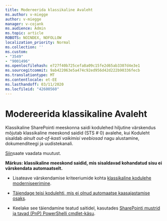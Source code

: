 ```yaml
---
title: Modereerida klassikaline Avaleht
ms.author: v-miegge
author: v-miegge
manager: v-cojank
ms.audience: Admin
ms.topic: article
ROBOTS: NOINDEX, NOFOLLOW
localization_priority: Normal
ms.collection: ''
ms.custom:
- "3549"
- "9001496"
ms.openlocfilehash: e727f40b725cefa8a09c15fe2d65ab3307d4e3e1
ms.sourcegitcommit: 9ab422063e5a474c92ed956d42d222b90336fecb
ms.translationtype: MT
ms.contentlocale: et-EE
ms.lasthandoff: 03/11/2020
ms.locfileid: "42600560"
---
```

# <a name="modernize-the-classic-home-page"></a>Modereerida klassikaline Avaleht

Klassikaline SharePointi meeskonna saidi kodulehed hiljutine värskendus mõjutab klassikaline meeskond saidid (STS # 0) avalehe, kui Koduleht sisaldab *ainult out-of-kasti vaikimisi veebiosad* nagu alustamine, dokumenditeegi ja uudistekanali.

[Siin](https://docs.microsoft.com/sharepoint/sharepointonline/media/homepage-upgrade-gif.gif)saate vaadata muutust. 

**Märkus: klassikaline meeskond saidid, mis sisaldavad kohandatud sisu ei värskendata automaatselt.**

* Lisateave värskendamise kriteeriumide kohta [klassikaline kodulehe moderniseerimine](https://docs.microsoft.com/sharepoint/disable-auto-modernization-classic-home-pages#why-update-classic-team-site-home-pages-to-modern).

* [Täiendage teisi kodulehti, mis ei olnud automaatse kaasajastamise osaks](https://docs.microsoft.com/sharepoint/dev/transform/modernize-userinterface-site-pages).

* Keelake see täiendamine teatud saitidel, kasutades [SharePointi mustrid ja tavad (PnP) PowerShelli cmdlet-käsu](https://docs.microsoft.com/powershell/sharepoint/sharepoint-pnp/sharepoint-pnp-cmdlets).
